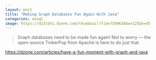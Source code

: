 ```yaml
---
layout: post
title: "Making Graph Databases Fun Again With Java"
categories: nosql
image: https://dz2cdn1.dzone.com/thumbnail?fid=7589636&w=125&h=45
---
```


> Graph databases need to be made fun again! Not to worry — the open-source TinkerPop from Apache is here to do just that.

[https://dzone.com/articles/have-a-fun-moment-with-graph-and-java
](https://dzone.com/articles/have-a-fun-moment-with-graph-and-java)